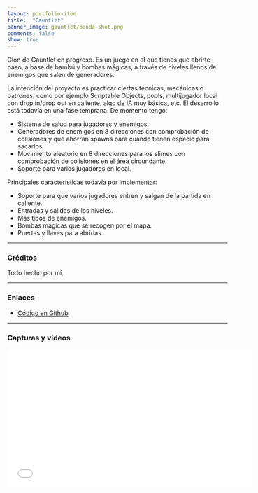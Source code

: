```yaml
---
layout: portfolio-item
title:  "Gauntlet"
banner_image: gauntlet/panda-shot.png
comments: false
show: true
---
```


Clon de Gauntlet en progreso. Es un juego en el que tienes que abrirte paso, a base de bambú y bombas mágicas, a través de niveles llenos de enemigos que salen de generadores.

La intención del proyecto es practicar ciertas técnicas, mecánicas o patrones, como por ejemplo Scriptable Objects, pools, multijugador local con drop in/drop out en caliente, algo de IA muy básica, etc. El desarrollo está todavía en una fase temprana. De momento tengo:
* Sistema de salud para jugadores y enemigos.
* Generadores de enemigos en 8 direcciones con comprobación de colisiones y que ahorran spawns para cuando tienen espacio para sacarlos.
* Movimiento aleatorio en 8 direcciones para los slimes con comprobación de colisiones en el área circundante.
* Soporte para varios jugadores en local.

Principales carácterísticas todavía por implementar:
* Soporte para que varios jugadores entren y salgan de la partida en caliente.
* Entradas y salidas de los niveles.
* Más tipos de enemigos.
* Bombas mágicas que se recogen por el mapa.
* Puertas y llaves para abrirlas.

---

### Créditos
Todo hecho por mí.

---

### Enlaces
* [Código en Github](https://github.com/txotxopue/tapa)

---

### Capturas y vídeos
<iframe width="560" height="315" src="//www.youtube.com/embed/nGWJQCvmHOE" frameborder="0" allowfullscreen></iframe>